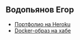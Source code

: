 ## Водопьянов Егор
- [Портфолио на Heroku](https://fierce-stream-42464.herokuapp.com/)
- [Docker-образ на хабе](https://hub.docker.com/r/egorvodopyanov/portfolio/)
